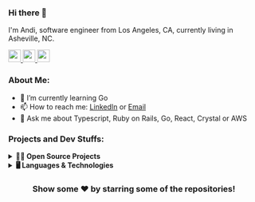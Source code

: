 ### Hi there 👋

I'm Andi, software engineer from Los Angeles, CA, currently living in Asheville, NC.

<!-- Connect Badges -->
<p>
  <a href="https://www.twitter.com/awcrotwell">
    <img src="https://img.shields.io/badge/twitter-%231DA1F2.svg?&style=for-the-badge&logo=twitter&logoColor=white" height=25>
  </a>
  <a href="https://www.linkedin.com/in/awcrotwell">
    <img src="https://img.shields.io/badge/linkedin-%230077B5.svg?&style=for-the-badge&logo=linkedin&logoColor=white" height=25>
  </a>
  <a href="https://dev.to/awcrotwell">
    <img src="https://img.shields.io/badge/DEV.TO-%230A0A0A.svg?&style=for-the-badge&logo=dev-dot-to&logoColor=white" height=25>
  </a>
</p>

### About Me:

- 🌱 I’m currently learning Go
- 📫 How to reach me: [LinkedIn](https://www.linkedin.com/in/awcrotwell/) or [Email](mailto:awcrotwell@gmail.com)
- 💬 Ask me about Typescript, Ruby on Rails, Go, React, Crystal or AWS
<!-- - 👯 I’m looking to collaborate on a Typescript micro-framework -->

### Projects and Dev Stuffs:

<details>
  <summary><b>🧑‍🚀 Open Source Projects</b></summary>
  <div align="center">
    <br />
    <table>
      <thead align="center">
        <tr border: none;>
          <td><b>💻 Projects</b></td>
          <td><b>🌟 Stars</b></td>
          <td><b>🍴 Forks</b></td>
          <td><b>🐛 Issues</b></td>
          <td><b>🔔 Pull Requests</b></td>
          <td><b>👨‍💻 Language</b></td>
        </tr>
      </thead>
      <tbody>
        <tr>
          <td>
            <a href="https://github.com/andrewc910/motion.cr">
              <b>🚀 Motion.cr</b>
            </a>
          </td>
          <td>
            <img alt="Stars"
              src="https://img.shields.io/github/stars/andrewc910/motion.cr?style=flat-square&labelColor=343b41" />
          </td>
          <td>
            <img alt="Forks"
              src="https://img.shields.io/github/forks/andrewc910/motion.cr?style=flat-square&labelColor=343b41" />
          </td>
          <td>
            <img alt="Issues" src="https://img.shields.io/github/issues/andrewc910/motion.cr?style=flat-square" />
          </td>
          <td>
            <img alt="Pull Requests"
              src="https://img.shields.io/github/issues-pr/andrewc910/motion.cr?style=flat-square" />
          </td>
          <td>
            <img alt="Language"
              src="https://img.shields.io/github/languages/top/andrewc910/motion.cr?style=flat-square" />
          </td>
        </tr>
        <tr>
          <td><a href="https://github.com/andrewc910/mochi"><b>🍡 Mochi</b></a></td>
          <td><img alt="Stars"
              src="https://img.shields.io/github/stars/andrewc910/mochi?style=flat-square&labelColor=343b41" /></td>
          <td><img alt="Forks"
              src="https://img.shields.io/github/forks/andrewc910/mochi?style=flat-square&labelColor=343b41" /></td>
          <td><img alt="Issues" src="https://img.shields.io/github/issues/andrewc910/mochi?style=flat-square" /></td>
          <td><img alt="Pull Requests"
              src="https://img.shields.io/github/issues-pr/andrewc910/mochi?style=flat-square" /></td>
          <td><img alt="Language"
              src="https://img.shields.io/github/languages/top/andrewc910/mochi?style=flat-square" /></td>
        </tr>
        <tr>
          <td><a href="https://github.com/bridgeapi-dev/bridgeapi.rb"><b>💎 BridgeAPI.rb</b></a></td>
          <td><img alt="Stars"
              src="https://img.shields.io/github/stars/bridgeapi-dev/bridgeapi.rb?style=flat-square&labelColor=343b41" />
          </td>
          <td><img alt="Forks"
              src="https://img.shields.io/github/forks/bridgeapi-dev/bridgeapi.rb?style=flat-square&labelColor=343b41" />
          </td>
          <td><img alt="Issues"
              src="https://img.shields.io/github/issues/bridgeapi-dev/bridgeapi.rb?style=flat-square" /></td>
          <td><img alt="Pull Requests"
              src="https://img.shields.io/github/issues-pr/bridgeapi-dev/bridgeapi.rb?style=flat-square" /></td>
          <td><img alt="Language"
              src="https://img.shields.io/github/languages/top/bridgeapi-dev/bridgeapi.rb?label=javascript&style=flat-square" />
          </td>
        </tr>
        <tr>
          <td><a href="https://github.com/bridgeapi-dev/bridgeapi.js"><b>🌉 BridgeAPI.js</b></a></td>
          <td><img alt="Stars"
              src="https://img.shields.io/github/stars/bridgeapi-dev/bridgeapi.js?style=flat-square&labelColor=343b41" />
          </td>
          <td><img alt="Forks"
              src="https://img.shields.io/github/forks/bridgeapi-dev/bridgeapi.js?style=flat-square&labelColor=343b41" />
          </td>
          <td><img alt="Issues"
              src="https://img.shields.io/github/issues/bridgeapi-dev/bridgeapi.js?style=flat-square" /></td>
          <td><img alt="Pull Requests"
              src="https://img.shields.io/github/issues-pr/bridgeapi-dev/bridgeapi.js?style=flat-square" /></td>
          <td><img alt="Language"
              src="https://img.shields.io/github/languages/top/bridgeapi-dev/bridgeapi.js?label=javascript&style=flat-square" />
          </td>
        </tr>
      </tbody>
    </table>
    <br />
  </div>
</details>

<details>
  <summary><b>🖥️ Languages & Technologies</b></summary>
  <h5>Languages</h5>
  <img
    src="https://img.shields.io/badge/Typescript%20-%23007ACC.svg?&style=for-the-badge&logo=typescript&logoColor=white" />
  <img
    src="https://img.shields.io/badge/Javascript%20-%23323330.svg?&style=for-the-badge&logo=javascript&logoColor=%23F7DF1E" />
  <img alt="Ruby" src="https://img.shields.io/badge/-Ruby-cc342d?style=for-the-badge&logo=ruby&logoColor=white" />
  <img src="https://img.shields.io/badge/Go-%2300ADD8.svg?&style=for-the-badge&logo=go&logoColor=white" />
  <img src="https://img.shields.io/badge/Crystal%20-black.svg?&style=for-the-badge&logo=NuxtJS&logoColor=white" />

  <h5>Technologies</h5>
  <img alt="Rails"
    src="https://img.shields.io/badge/Rails%20-%23CC0000.svg?&style=for-the-badge&logo=ruby-on-rails&logoColor=white" />
  <img src="https://img.shields.io/badge/express.js%20-%23404d59.svg?&style=for-the-badge" />
  <img src="https://img.shields.io/badge/NextJS%20-black.svg?&style=for-the-badge&logo=NuxtJS&logoColor=white" />
  <img alt="React" src="https://img.shields.io/badge/-React-45b8d8?style=for-the-badge&logo=react&logoColor=white" />
  <img src="https://img.shields.io/badge/redux%20-%23593d88.svg?&style=for-the-badge&logo=redux&logoColor=white" />
  <img
    src="https://img.shields.io/badge/tailwindcss%20-%2338B2AC.svg?&style=for-the-badge&logo=tailwind-css&logoColor=white" />
  <img
    src="https://img.shields.io/badge/bootstrap%20-%23563D7C.svg?&style=for-the-badge&logo=bootstrap&logoColor=white" />
  <img src="https://img.shields.io/badge/SASS%20-hotpink.svg?&style=for-the-badge&logo=SASS&logoColor=white" />
  <img src="https://img.shields.io/badge/webpack%20-%238DD6F9.svg?&style=for-the-badge&logo=webpack&logoColor=black" />
  <img src="https://img.shields.io/badge/figma%20-%23F24E1E.svg?&style=for-the-badge&logo=figma&logoColor=white" />
  <img src="https://img.shields.io/badge/github%20-%23121011.svg?&style=for-the-badge&logo=github&logoColor=white" />
  <img src="https://img.shields.io/badge/AWS%20-%23FF9900.svg?&style=for-the-badge&logo=amazon-aws&logoColor=white" />
  <img src="https://img.shields.io/badge/heroku%20-%23430098.svg?&style=for-the-badge&logo=heroku&logoColor=white" />
  <img src="https://img.shields.io/badge/vercel%20-%23000000.svg?&style=for-the-badge&logo=vercel&logoColor=white" />
  <img src="https://img.shields.io/badge/nginx%20-%23009639.svg?&style=for-the-badge&logo=nginx&logoColor=white" />
  <img src="https://img.shields.io/badge/postgres-%23316192.svg?&style=for-the-badge&logo=postgresql&logoColor=white" />
  <img src="https://img.shields.io/badge/travisci%20-%232B2F33.svg?&style=for-the-badge&logo=travis&logoColor=white" />
  <img
    src="https://img.shields.io/badge/CIRCLECI%20-%23161616.svg?&style=for-the-badge&logo=circleci&logoColor=white" />
  <img
    src="https://img.shields.io/badge/github%20actions%20-%232671E5.svg?&style=for-the-badge&logo=github%20actions&logoColor=white" />
  <img src="https://img.shields.io/badge/docker%20-%230db7ed.svg?&style=for-the-badge&logo=docker&logoColor=white" />

  <br />
  <div align="center">

##### Yes, I have actually used each technology listed.

  </div>
</details>

<div align="center">

### Show some ❤️ by starring some of the repositories!

</div>
